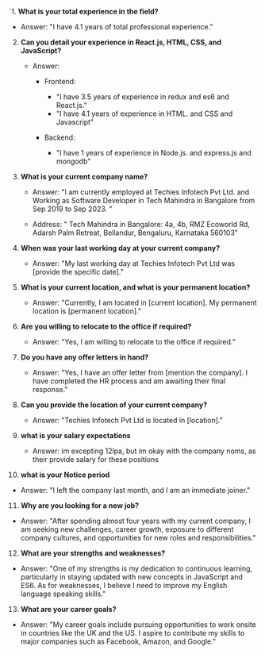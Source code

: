 `1. **What is your total experience in the field?**

   - Answer: "I have 4.1 years of total professional experience."

2. **Can you detail your experience in React.js, HTML, CSS, and JavaScript?**

   - Answer:

     - Frontend:
       - "I have 3.5 years of experience in redux and es6 and React.js."
       - "I have 4.1 years of experience in HTML. and CSS and Javascript"

     - Backend:
       - "I have 1 years of experience in Node.js. and express.js and mongodb" 

3. **What is your current company name?**

   - Answer: "I am currently employed at Techies Infotech Pvt Ltd. and Working as Software Developer in Tech Mahindra in Bangalore from 
Sep 2019 to Sep 2023.
"

   - Address:  "  Tech Mahindra in Bangalore: 4a, 4b, RMZ Ecoworld Rd, Adarsh Palm Retreat, Bellandur, Bengaluru, Karnataka 560103"


4. **When was your last working day at your current company?**

   - Answer: "My last working day at Techies Infotech Pvt Ltd was [provide the specific date]."

5. **What is your current location, and what is your permanent location?**

   - Answer: "Currently, I am located in [current location]. My permanent location is [permanent location]."

6. **Are you willing to relocate to the office if required?**

   - Answer: "Yes, I am willing to relocate to the office if required."

7. **Do you have any offer letters in hand?**

   - Answer: "Yes, I have an offer letter from [mention the company]. I have completed the HR process and am awaiting their final response."

8. **Can you provide the location of your current company?**

   - Answer: "Techies Infotech Pvt Ltd is located in [location]."

9. **what is your salary expectations**

   - Answer: im excepting 12lpa, but im okay with the company noms, as their provide salary for these positions

10. **what is your Notice period**

- Answer: "I left the company last month, and I am an immediate joiner."

11. **Why are you looking for a new job?**

- Answer: "After spending almost four years with my current company, I am seeking new challenges, career growth, exposure to different company cultures, and opportunities for new roles and responsibilities."

12. **What are your strengths and weaknesses?**

- Answer: "One of my strengths is my dedication to continuous learning, particularly in staying updated with new concepts in JavaScript and ES6. As for weaknesses, I believe I need to improve my English language speaking skills."

13. **What are your career goals?**

- Answer: "My career goals include pursuing opportunities to work onsite in countries like the UK and the US. I aspire to contribute my skills to major companies such as Facebook, Amazon, and Google."
